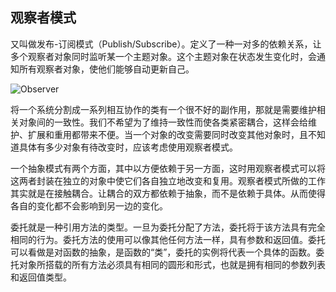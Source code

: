 ## 观察者模式
又叫做发布-订阅模式（Publish/Subscribe）。定义了一种一对多的依赖关系，让多个观察者对象同时监听某一个主题对象。这个主题对象在状态发生变化时，会通知所有观察者对象，使他们能够自动更新自己。

![Observer](https://s1.ax1x.com/2018/10/16/ia14vq.png)

将一个系统分割成一系列相互协作的类有一个很不好的副作用，那就是需要维护相关对象间的一致性。我们不希望为了维持一致性而使各类紧密耦合，这样会给维护、扩展和重用都带来不便。当一个对象的改变需要同时改变其他对象时，且不知道具体有多少对象有待改变时，应该考虑使用观察者模式。

一个抽象模式有两个方面，其中以方便依赖于另一方面，这时用观察者模式可以将这两者封装在独立的对象中使它们各自独立地改变和复用。观察者模式所做的工作其实就是在接触耦合。让耦合的双方都依赖于抽象，而不是依赖于具体。从而使得各自的变化都不会影响到另一边的变化。

委托就是一种引用方法的类型。一旦为委托分配了方法，委托将于该方法具有完全相同的行为。委托方法的使用可以像其他任何方法一样，具有参数和返回值。委托可以看做是对函数的抽象，是函数的“类”，委托的实例将代表一个具体的函数。委托对象所搭载的所有方法必须具有相同的圆形和形式，也就是拥有相同的参数列表和返回值类型。

